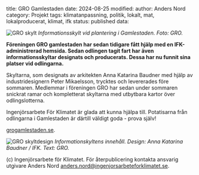title: GRO Gamlestaden
date: 2024-08-25
modified:
author: Anders Nord
category: Projekt
tags: klimatanpassning, politik, lokalt, mat, lokalproducerat, klimat, ifk
status: published
data:

<div class="post-image-left">
    <img alt="GRO skylt" src="data/gro_skylt.jpg" />
    <em>Informationsskylt vid plantering i Gamlestaden. Foto: GRO.</em>
</div>

**Föreningen GRO gamlestaden har sedan tidigare fått hjälp med en IFK-administrerad
hemsida. Sedan odlingen tagit fart har även informationsskyltar designats och producerats.
Dessa har nu funnit sina platser vid odlingarna.**

Skyltarna, som designats av arkitekten Anna Katarina Baudner med hjälp av industridesignern
Peter Mikaelsson, trycktes och levererades före sommaren. Medlemmar i föreningen
GRO har sedan under sommaren snickrat ramar och kompletterat skyltarna med utbytbara
kartor över odlingslotterna.

Ingenjörsarbete För Klimatet är glada att kunna hjälpa till. Potatisarna
från odlingarna i Gamlestaden är därtill väldigt goda - prova själv!

<a href="http://www.grogamlestaden.se/" target="_blank">grogamlestaden.se</a>.

<div class="post-image-left">
    <img alt="GRO skyltdesign" src="data/gro_skyltdesign.jpg" />
    <em>Informationskyltens innehåll. Design: Anna Katarina Baudner / IFK. Text:
    GRO.</em>
</div>

(c) Ingenjörsarbete för Klimatet. För återpublicering kontakta ansvarig utgivare
Anders Nord [anders.nord@ingenjorsarbeteforklimatet.se](mailto:anders.nord@ingenjorsarbeteforklimatet.se).
